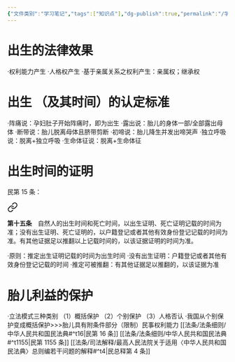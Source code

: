 ```yaml
---
{"文件类别":"学习笔记","tags":["知识点"],"dg-publish":true,"permalink":"/学习笔记studyup/知识点cheese/出生/","dgPassFrontmatter":true,"created":"2024-07-04T11:00:30.490+08:00","updated":"2024-09-30T11:26:48.190+08:00"}
---
```


# 出生的法律效果
·权利能力产生
·人格权产生
·基于亲属关系之权利产生：亲属权；继承权

# 出生 （及其时间）的认定标准
·阵痛说：孕妇肚子开始阵痛时，即为出生
·露出说：胎儿的身体一部/全部露出母体
·断带说：胎儿脱离母体且脐带剪断
·初啼说：胎儿降生并发出啼哭声
·独立呼吸说：脱离+独立呼吸
·生命体征说：脱离+生命体征
# 出生时间的证明 
民第 15 条：
<div class="transclusion internal-embed is-loaded"><a class="markdown-embed-link" href="////#t15" aria-label="Open link"><svg xmlns="http://www.w3.org/2000/svg" width="24" height="24" viewBox="0 0 24 24" fill="none" stroke="currentColor" stroke-width="2" stroke-linecap="round" stroke-linejoin="round" class="svg-icon lucide-link"><path d="M10 13a5 5 0 0 0 7.54.54l3-3a5 5 0 0 0-7.07-7.07l-1.72 1.71"></path><path d="M14 11a5 5 0 0 0-7.54-.54l-3 3a5 5 0 0 0 7.07 7.07l1.71-1.71"></path></svg></a><div class="markdown-embed">



**第十五条**　自然人的出生时间和死亡时间，以出生证明、死亡证明记载的时间为准；没有出生证明、死亡证明的，以户籍登记或者其他有效身份登记记载的时间为准。有其他证据足以推翻以上记载时间的，以该证据证明的时间为准。 

</div></div>

·原则：推定出生证明记载的时间为出生时间
·没有出生证明：户籍登记或者其他有效身份登记记载的时间
·推定可被推翻：有其他证据足以推翻的，以该证据为准
# 胎儿利益的保护
·立法模式三种类别
（1）概括保护
（2）个别保护 
（3）人格否认
·我国从个别保护变成概括保护>>>胎儿具有附条件部分（限制）民事权利能力 [[法条/法条细则/中华人民共和国民法典#^t16\|民第 16 条]] [[法条/法条细则/中华人民共和国民法典#^t1155\|民第 1155 条]] [[法条/司法解释/最高人民法院关于适用〈中华人民共和国民法典〉总则编若干问题的解释#^t4\|民总释第 4 条]]